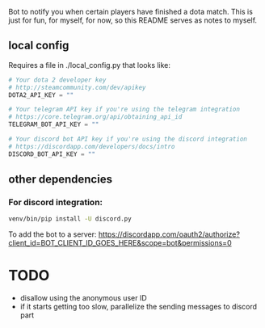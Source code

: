 Bot to notify you when certain players have finished a dota match.
This is just for fun, for myself, for now, so this README serves as notes to myself.

## local config
Requires a file in ./local_config.py that looks like:

```python
# Your dota 2 developer key
# http://steamcommunity.com/dev/apikey
DOTA2_API_KEY = ""

# Your telegram API key if you're using the telegram integration
# https://core.telegram.org/api/obtaining_api_id
TELEGRAM_BOT_API_KEY = ""

# Your discord bot API key if you're using the discord integration
# https://discordapp.com/developers/docs/intro
DISCORD_BOT_API_KEY = ""
```

## other dependencies
### For discord integration:
```bash
venv/bin/pip install -U discord.py
```

To add the bot to a server: https://discordapp.com/oauth2/authorize?client_id=BOT_CLIENT_ID_GOES_HERE&scope=bot&permissions=0

# TODO
* disallow using the anonymous user ID
* if it starts getting too slow, parallelize the sending messages to discord part

